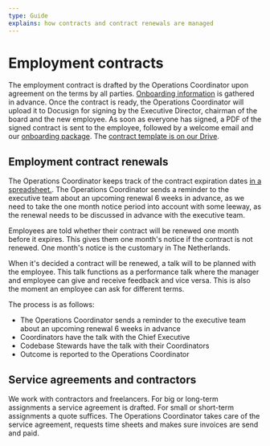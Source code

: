 ```yaml
---
type: Guide
explains: how contracts and contract renewals are managed
---
```


# Employment contracts

The employment contract is drafted by the Operations Coordinator upon agreement on the terms by all parties. [Onboarding information](onboarding.md) is gathered in advance. Once the contract is ready, the Operations Coordinator will upload it to Docusign for signing by the Executive Director, chairman of the board and the new employee. As soon as everyone has signed, a PDF of the signed contract is sent to the employee, followed by a welcome email and our [onboarding package](onboarding.md). The [contract template is on our Drive](https://docs.google.com/document/d/1MQjkagZOo7gHPb1QLfuZUaYzIGVC47r1/edit).

## Employment contract renewals

The Operations Coordinator keeps track of the contract expiration dates [in a spreadsheet.](https://docs.google.com/spreadsheets/d/1isVOEetjiaLKMxJHPGPusnBLORxjHUc_/edit#gid=21927936). The Operations Coordinator sends a reminder to the executive team about an upcoming renewal 6 weeks in advance, as we need to take the one month notice period into account with some leeway, as the renewal needs to be discussed in advance with the executive team.

Employees are told whether their contract will be renewed one month before it expires. This gives them one month's notice if the contract is not renewed. One month's notice is the customary in The Netherlands.

When it's decided a contract will be renewed, a talk will to be planned with the employee. This talk functions as a performance talk where the manager and employee can give and receive feedback and vice versa. This is also the moment an employee can ask for different terms.

The process is as follows:

* The Operations Coordinator sends a reminder to the executive team about an upcoming renewal 6 weeks in advance
* Coordinators have the talk with the Chief Executive
* Codebase Stewards have the talk with their Coordinators
* Outcome is reported to the Operations Coordinator

## Service agreements and contractors

We work with contractors and freelancers. For big or long-term assignments a service agreement is drafted. For small or short-term assignments a quote suffices.
The Operations Coordinator takes care of the service agreement, requests time sheets and makes sure invoices are send and paid.
